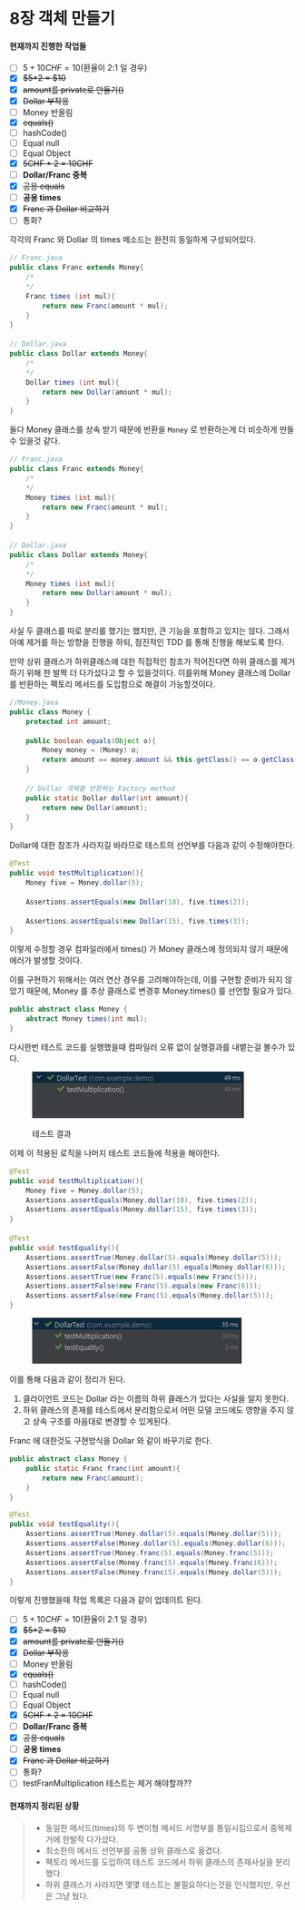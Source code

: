 # 8장 객체 만들기

#### 현재까지 진행한 작업들

* [ ] $5 + 10CHF = 10$(환율이 2:1  일 경우)
* [x] ~~$5\*2 = $10~~
* [x] ~~amount를 private로 만들기()~~
* [x] ~~Dollar 부작용~~
* [ ] Money 반올림
* [x] ~~equals()~~
* [ ] hashCode()
* [ ] Equal null
* [ ] Equal Object&#x20;
* [x] ~~5CHF \* 2 = 10CHF~~
* [ ] **Dollar/Franc 중복**
* [x] ~~공용 equals~~
* [ ] **공용 times**
* [x] ~~Franc 과 Dollar 비교하기~~
* [ ] 통화?

각각의 Franc 와 Dollar 의 times 메소드는 완전히 동일하게 구성되어있다.

```java
// Franc.java
public class Franc extends Money{
    /*
    */
    Franc times (int mul){
        return new Franc(amount * mul);
    }
}

// Dollar.java
public class Dollar extends Money{
    /*
    */
    Dollar times (int mul){
        return new Dollar(amount * mul);
    }
}
```

둘다 Money 클래스를 상속 받기 때문에 반환을 `Money` 로 반환하는게 더 비슷하게 만들수 있을것 같다.

```java
// Franc.java
public class Franc extends Money{
    /*
    */
    Money times (int mul){
        return new Franc(amount * mul);
    }
}

// Dollar.java
public class Dollar extends Money{
    /*
    */
    Money times (int mul){
        return new Dollar(amount * mul);
    }
}
```

사실 두 클래스를 따로 분리를 했기는 했지만, 큰 기능을 포함하고 있지는 않다. 그래서 아예 제거를 하는 방향을 진행을 하되, 점진적인 TDD 를 통해 진행을 해보도록 한다.

만약 상위 클래스가 하위클래스에 대한 직접적인 참조가 적어진다면 하위 클래스를 제거하기 위해 한 발짝 더 다가섰다고 할 수 있을것이다. 이를위해 Money 클래스에 Dollar 를 반환하는 팩토리 메서드를 도입함으로 해결이 가능할것이다.

```java
//Money.java
public class Money {
    protected int amount;

    public boolean equals(Object o){
        Money money = (Money) o;
        return amount == money.amount && this.getClass() == o.getClass();
    }
    
    // Dollar 객체를 반환하는 Factory method
    public static Dollar dollar(int amount){
        return new Dollar(amount);
    }
}
```

Dollar에 대한 참조가 사라지길 바라므로 테스트의 선언부를 다음과 같이 수정해야한다.

```java
@Test
public void testMultiplication(){
    Money five = Money.dollar(5);

    Assertions.assertEquals(new Dollar(10), five.times(2));

    Assertions.assertEquals(new Dollar(15), five.times(3));
}
```

이렇게 수정할 경우 컴파일러에서 times() 가 Money 클래스에 정의되지 않기 때문에 에러가 발생할 것이다.

이를 구현하기 위해서는 여러 연산 경우를 고려해야하는데, 이를 구현할 준비가 되지 않았기 때문에, Money 를 추상 클래스로 변경후 Money.times() 를 선언할 필요가 있다.&#x20;

```java
public abstract class Money {
    abstract Money times(int mul);
}
```

다시한번 테스트 코드를 실행했을때 컴파일러 오류 없이 실행결과를 내뱉는걸 볼수가 있다.&#x20;

<div align="left"><figure><img src="../../../.gitbook/assets/image (1) (1) (1) (1) (1) (1) (1) (1) (1) (1) (1) (1) (1).png" alt=""><figcaption><p>테스트 결과</p></figcaption></figure></div>

이제 이 적용된 로직을 나머지 테스트 코드들에 적용을 해야한다.

```java
@Test
public void testMultiplication(){
    Money five = Money.dollar(5);
    Assertions.assertEquals(Money.dollar(10), five.times(2));
    Assertions.assertEquals(Money.dollar(15), five.times(3));
}

@Test
public void testEquality(){
    Assertions.assertTrue(Money.dollar(5).equals(Money.dollar(5)));
    Assertions.assertFalse(Money.dollar(5).equals(Money.dollar(6)));
    Assertions.assertTrue(new Franc(5).equals(new Franc(5)));
    Assertions.assertFalse(new Franc(5).equals(new Franc(6)));
    Assertions.assertFalse(new Franc(5).equals(Money.dollar(5)));
}
```

<div align="left"><figure><img src="../../../.gitbook/assets/image (1) (1) (1) (1) (1) (1) (1) (1) (1) (1) (1) (1) (1) (1).png" alt=""><figcaption></figcaption></figure></div>

이를 통해 다음과 같이 정리가 된다.&#x20;

1. 클라이언트 코드는 Dollar 라는 이름의 하위 클래스가 있다는 사실을 알지 못한다.&#x20;
2. 하위 클래스의 존재를 테스트에서 분리함으로서 어떤 모델 코드에도 영향을 주지 않고 상속 구조를 마음대로 변경할 수 있게된다.

Franc 에 대한것도 구현방식을 Dollar 와 같이 바꾸기로 한다.

```java
public abstract class Money {
    public static Franc franc(int amount){
        return new Franc(amount);
    }
}
```

```java
@Test
public void testEquality(){
    Assertions.assertTrue(Money.dollar(5).equals(Money.dollar(5)));
    Assertions.assertFalse(Money.dollar(5).equals(Money.dollar(6)));
    Assertions.assertTrue(Money.franc(5).equals(Money.franc(5)));
    Assertions.assertFalse(Money.franc(5).equals(Money.franc(6)));
    Assertions.assertFalse(Money.franc(5).equals(Money.dollar(5)));
}
```

이렇게 진행했을때 작업 목록은 다음과 같이 업데이트 된다.

* [ ] $5 + 10CHF = 10$(환율이 2:1  일 경우)
* [x] ~~$5\*2 = $10~~
* [x] ~~amount를 private로 만들기()~~
* [x] ~~Dollar 부작용~~
* [ ] Money 반올림
* [x] ~~equals()~~
* [ ] hashCode()
* [ ] Equal null
* [ ] Equal Object&#x20;
* [x] ~~5CHF \* 2 = 10CHF~~
* [ ] **Dollar/Franc 중복**
* [x] ~~공용 equals~~
* [ ] **공용 times**
* [x] ~~Franc 과 Dollar 비교하기~~
* [ ] 통화?
* [ ] testFranMultiplication 테스트는 제거 해야할까??

#### 현재까지 정리된 상황

> * 동일한 메서드(times)의 두 변이형 메서드 서명부를 통일시킴으로서 중복제거에 한발작 다가섰다.
> * 최소한의 메서드 선언부를 공통 상위 클래스로 옮겼다.&#x20;
> * 팩토리 메서드를 도입하여 테스트 코드에서 하위 클래스의 존재사실을 분리했다.&#x20;
> * 하위 클래스가 사라지면 몇몇 테스트는 불필요하다는것을 인식했지만, 우선은 그냥 뒀다.

